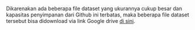 Dikarenakan ada beberapa file dataset yang ukurannya cukup besar dan kapasitas penyimpanan dari Github ini terbatas, maka beberapa file dataset tersebut bisa didownload via link Google drive [di sini](http://cek.cek).
